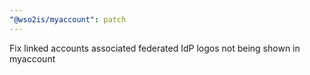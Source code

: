 ```yaml
---
"@wso2is/myaccount": patch
---
```


Fix linked accounts associated federated IdP logos not being shown in myaccount
